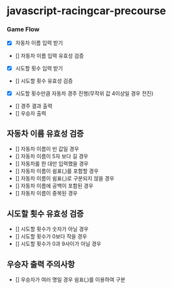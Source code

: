 # javascript-racingcar-precourse

### Game Flow

- [x] 자동차 이름 입력 받기
- [] 자동차 이름 입력 유효성 검증
- [x] 시도할 횟수 입력 받기
- [] 시도할 횟수 유효성 검증
- [x] 시도할 횟수만큼 자동차 경주 진행(무작위 값 4이상일 경우 전진)
- [] 경주 결과 출력
- [] 우승자 출력

## 자동차 이름 유효성 검증

- [] 자동차 이름이 빈 값일 경우
- [] 자동차 이름이 5자 보다 길 경우
- [] 자동차를 한 대만 입력했을 경우
- [] 자동차 이름이 쉼표(,)를 포함할 경우
- [] 자동차 이름이 쉼표(,)로 구분되지 않을 경우
- [] 자동차 이름에 공백이 포함된 경우
- [] 자동차 이름이 중복된 경우

## 시도할 횟수 유효성 검증

- [] 시도할 횟수가 숫자가 아닐 경우
- [] 시도할 횟수가 0보다 작을 경우
- [] 시도할 횟수가 0과 9사이가 아닐 경우

## 우승자 출력 주의사항

- [] 우승자가 여러 명일 경우 쉼표(,)를 이용하여 구분
